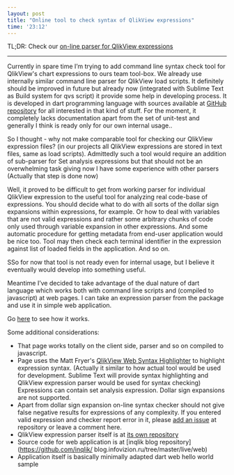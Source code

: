 ```yaml
--- 
layout: post
title: "Online tool to check syntax of QlikView expressions"
time: '23:12'
---
```


TL;DR: Check our [on-line parser for QlikView expressions](/live/build/web/parser.html)

----

Currently in spare time I’m trying to add command line syntax check tool for QlikView's chart expressions to ours team tool-box. We already use internally similar command line parser for QlikView load scripts. It definitely should be improved in future but already now (integrated with Sublime Text as Build system for qvs script) it provide some help in developing process. It is developed in dart programming language with sources available at [GitHub  repository](https://github.com/inqlik/qvs) for all interested in that kind of stuff. For the moment, it completely lacks documentation apart from the set of unit-test and generally I think is ready only for our own internal usage..

So I thought - why not make comparable tool for checking our QlikView expression files? (in our projects all QlikView expressions are stored in text files, same as load scripts). Admittedly such a tool would require an addition of sub-parser for Set analysis expressions but that should not be an overwhelming task giving now I have some experience with other parsers (Actually that step is done now)

Well, it proved to be difficult to get from working parser for individual QlikView expression to the useful tool for analyzing real code-base of expressions. You should decide what to do with all sorts of the dollar sign expansions within expressions, for example. Or how to deal with variables that are not valid expressions and rather some arbitrary chunks of code only used through variable expansion in other expressions. And some automatic procedure for getting metadata from end-user application would be nice too. Tool may then check each terminal identifier in the expression against list of loaded fields in the application. And so on.

SSo for now that tool is not ready even for internal usage, but I believe it eventually would develop into something useful.

Meantime I’ve decided to take advantage of the dual nature of dart language which works both with command line scripts and (compiled to javascript) at web pages. I can take an expression parser from the package and use it in simple web application. 

Go [here](/live/build/web/parser.html) to see how it works.

Some additional considerations:

- That page works totally on the client side, parser and so on compiled to javascript.
- Page uses the Matt Fryer's [QlikView Web Syntax Highlighter](http://www.qlikviewaddict.com/p/qlikview-web-highlight.html) to highlight expression syntax. (Actually it similar to how actual tool would be used for development. Sublime Text will provide syntax highlighting and QlikView expression parser would be used for syntax checking)
Expressions can contain set analysis expression.
Dollar sign expansions are not supported.
- Apart from dollar sign expansion on-line syntax checker should not give false negative results for expressions of any complexity. If you entered valid expression and checker report error in it, please [add an issue](https://github.com/inqlik/qv_exp/issues) at repository or leave a comment here.
- QlikView expression parser itself is at [its own repository](https://github.com/inqlik/qv_exp)
- Source code for web application is at [inqlik blog repository](https://github.com/inqlik/
blog.infovizion.ru/tree/master/live/web) 
- Application itself is basically minimally adapted dart web hello world sample